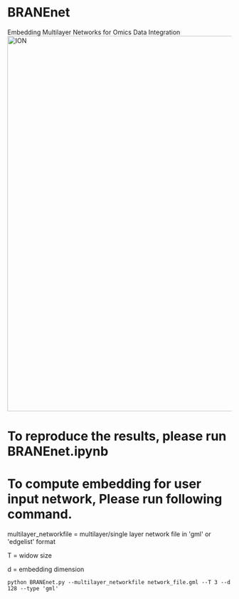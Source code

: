 # BRANEnet
Embedding Multilayer Networks for Omics Data Integration
<img width="842" alt="ION" src="https://user-images.githubusercontent.com/47250394/164945504-d8f743f6-00dc-4964-8b37-b37d9fa694bf.png">


# To reproduce the results, please run BRANEnet.ipynb 

# To compute embedding for user input network, Please run following command. 

multilayer_networkfile = multilayer/single layer network file in 'gml' or 'edgelist' format

T = widow size 

d = embedding dimension

 ```
 python BRANEnet.py --multilayer_networkfile network_file.gml --T 3 --d 128 --type 'gml'
 
 ```
